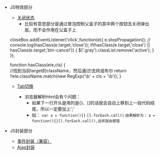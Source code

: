 * JS特效部分
	* [关闭状态](https://github.com/lzj222312/personalProject/blob/master/SimulationBox.html)
		* 比较有意思部分是通过冒泡控制父盒子的其中两个按钮去关闭弹出层，而不会作用在父盒子上

	closeBox.addEventListener('click',function(e){
        e.stopPropagation();
        // console.log(hasClass(e.target,'close'));
        if(hasClass(e.target,'close') || hasClass(e.target,'btn-cancel')) {
          $('.gray').classList.remove('active');
        }            
      });

    function hasClass(ele,cls) {  
      //找到当前target的className，然后通过!去转成布尔
        return !!ele.className.match(new RegExp('\\b' + cls + '\\b'));
      }

	* [Tab切换](https://github.com/lzj222312/personalProject/blob/master/TabCutover.html)
	
		* 浏览器解析html会有个问题：
            * 如果下一行开头是用的是{}、[]的话就会自动上移到上一段代码结尾，所以一定要加上';'
            * 如：
             	`var a = function(){}`
             	`[].forEach.call()`
             	`结果解析为：`
             	`a = function(){}[].forEach.call(),这样就会报错`

* JS封装部分
	* [事件封装（兼容）](https://github.com/lzj222312/personalProject/blob/master/eventCompatibility.js)
	* [Ajax封装]()

